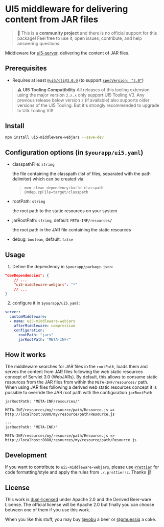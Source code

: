 # UI5 middleware for delivering content from JAR files

> :wave: This is a **community project** and there is no official support for this package! Feel free to use it, open issues, contribute, and help answering questions.

Middleware for [ui5-server](https://github.com/SAP/ui5-server), delivering the content of JAR files.

## Prerequisites

- Requires at least [`@ui5/cli@3.0.0`](https://sap.github.io/ui5-tooling/v3/pages/CLI/) (to support [`specVersion: "3.0"`](https://sap.github.io/ui5-tooling/pages/Configuration/#specification-version-30))

> :warning: **UI5 Tooling Compatibility**
> All releases of this tooling extension using the major version `3.x.x` only support UI5 Tooling V3. Any previous release below version `3` (if available) also supports older versions of the UI5 Tooling. But it's strongly recommended to upgrade to UI5 Tooling V3!

## Install

```bash
npm install ui5-middleware-webjars --save-dev
```

## Configuration options (in `$yourapp/ui5.yaml`)

- classpathFile: `string`

  the file containing the classpath (list of files, separated with the path delimiter) which can be created via:

  > `mvn clean dependency:build-classpath -Dmdep.cpFile=target/classpath`

- rootPath: `string`

  the root path to the static resources on your system

- jarRootPath: `string`, default: `META-INF/resources/`

  the root path in the JAR file containing the static resources

- debug: `boolean`, default: `false`

## Usage

1. Define the dependency in `$yourapp/package.json`:

```json
"devDependencies": {
    // ...
    "ui5-middleware-webjars": "*"
    // ...
}
```

2. configure it in `$yourapp/ui5.yaml`:

```yaml
server:
  customMiddleware:
  - name: ui5-middleware-webjars
    afterMiddleware: compression
    configuration:
      rootPath: "jars"
      jarRootPath: "META-INF/"
```

## How it works

The middleware searches for JAR files in the `rootPath`, loads them and serves the content from JAR files following the web static resources concept of Servlet 3.0 (WebJARs). By default, this allows to consume static resources from the JAR files from within the `META-INF/resources/` path. When using JAR files following a derived web static resources concept it is possible to override the JAR root path with the configuration `jarRootPath`.

```text
jarRootPath: "META-INF/resources/"

META-INF/resources/my/resource/path/Resource.js => http://localhost:8080/my/resource/path/Resource.js

---
jarRootPath: "META-INF/"

META-INF/resources/my/resource/path/Resource.js => http://localhost:8080/resources/my/resource/path/Resource.js
```

## Development

If you want to contribute to `ui5-middleware-webjars`, please use [`Prettier`](https://prettier.io) for code formatting/style and apply the rules from `./.prettierrc`. Thanks 🙏!

## License

This work is [dual-licensed](../../LICENSE) under Apache 2.0 and the Derived Beer-ware License. The official license will be Apache 2.0 but finally you can choose between one of them if you use this work.

When you like this stuff, you may buy [@vobu](https://twitter.com/vobu) a beer or [@pmuessig](https://twitter.com/pmuessig) a coke.
